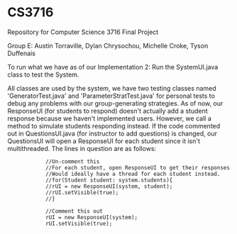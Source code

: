 CS3716
======

Repository for Computer Science 3716 Final Project

Group E:
Austin Torraville,
Dylan Chrysochou,
Michelle Croke,
Tyson Duffenais

To run what we have as of our Implementation 2:
Run the SystemUI.java class to test the System.

All classes are used by the system, we have two testing classes named 'GeneratorTest.java' and 
'ParameterStratTest.java' for personal tests to debug any problems with our group-generating strategies.
As of now, our ResponseUI (for students to respond) doesn't actually add a student response because 
we haven't implemented users. However, we call a method to simulate students responding instead.
If the code commented out in QuestionsUI.java (for instructor to add questions) is changed, our 
QuestionsUI will open a ResponseUI for each student since it isn't multithreaded. The lines in question 
are as follows:

				//Un-comment this
				//For each student, open ResponseUI to get their responses
				//Would ideally have a thread for each student instead.
				//for(Student student: system.students){
				//rUI = new ResponseUI(system, student);
				//rUI.setVisible(true);
				//}
				
				//Comment this out
				rUI = new ResponseUI(system);
				rUI.setVisible(true);

